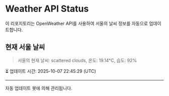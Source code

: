 
# Weather API Status

이 리포지토리는 OpenWeather API를 사용하여 서울의 날씨 정보를 자동으로 업데이트합니다.

## 현재 서울 날씨
> 서울의 현재 날씨: scattered clouds, 온도: 19.14°C, 습도: 92%

⏳ 업데이트 시간: 2025-10-07 22:45:29 (UTC)

---
자동 업데이트 봇에 의해 관리됩니다.
